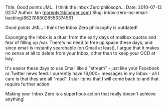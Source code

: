 Title: Good points JML.. I think the Inbox Zero philosoph...
Date: 2010-07-12 02:57
Author: Ian (noreply@blogger.com)
Slug: inbox-zero-no-email-backlog/8827888028556374561

Good points JML.. I think the Inbox Zero philosophy is outdated!  
  
Expunging the Inbox is a ritual from the early days of mailbox quotas
and fear of filling up /var. There's no need to free up space these
days, and since email is instantly searchable (on Gmail at least), I
argue that it makes no sense at all to delete from your Inbox, other
than to keep your OCD at bay.  
  
It's easier these days to use Email like a "stream" - just like your
Facebook or Twitter news feed. I currently have 16,000+ messages in my
Inbox - all I care is that they are all "read". I star items that I will
come back to and that require further action.  
  
Making your Inbox Zero is a superflous action that really doesn't
achieve anything!

